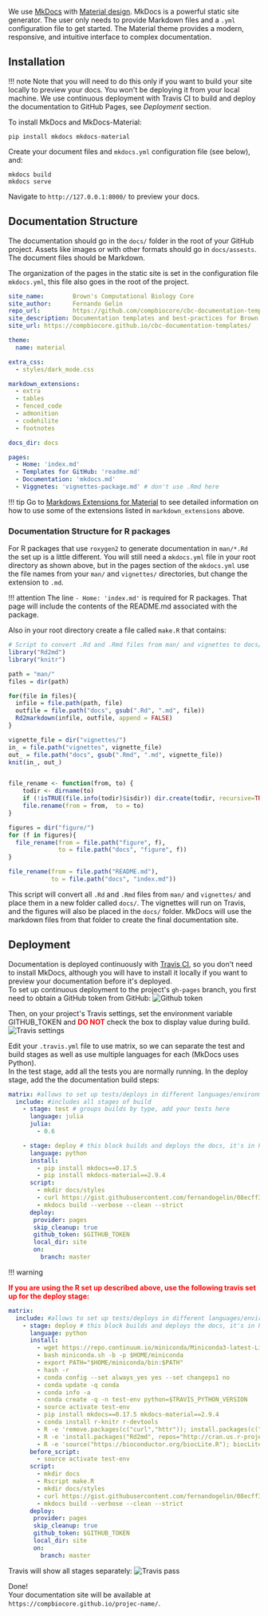 We use [MkDocs](https://www.mkdocs.org/) with [Material design](https://squidfunk.github.io/mkdocs-material/). MkDocs is a powerful static site
generator. The user only needs to provide Markdown files and a `.yml` configuration file
to get started. The Material theme provides a modern, responsive, and intuitive interface to complex documentation.

## Installation
!!! note
    Note that you will need to do this only if you want to build your site locally to preview your docs. You won't be deploying it from your local machine. We use continuous deployment with Travis CI to build and deploy the documentation to GitHub Pages, see *Deployment* section.

To install MkDocs and MkDocs-Material:
```
pip install mkdocs mkdocs-material
```

Create your document files and `mkdocs.yml` configuration file (see below), and:
```
mkdocs build
mkdocs serve
```

Navigate to `http://127.0.0.1:8000/` to preview your docs.

## Documentation Structure

The documentation should go in the `docs/` folder in the root of your GitHub project. Assets like
images or with other formats should go in `docs/assests`. The document files should be Markdown.

The organization of the pages in the static site is set in the configuration file `mkdocs.yml`, this file also goes in the root of the project.

```yaml
site_name:        Brown's Computational Biology Core
site_author:      Fernando Gelin
repo_url:         https://github.com/compbiocore/cbc-documentation-templates
site_description: Documentation templates and best-practices for Brown's Computational Biology Core.
site_url: https://compbiocore.github.io/cbc-documentation-templates/

theme:
  name: material

extra_css:
  - styles/dark_mode.css

markdown_extensions:
  - extra
  - tables
  - fenced_code
  - admonition
  - codehilite
  - footnotes

docs_dir: docs

pages:
  - Home: 'index.md'
  - Templates for GitHub: 'readme.md'
  - Documentation: 'mkdocs.md'
  - Viggnetes: 'vignettes-package.md' # don't use .Rmd here

```

!!! tip
    Go to [Markdows Extensions for Material](https://squidfunk.github.io/mkdocs-material/extensions/admonition/) to see detailed information on how to use some of the extensions
    listed in `markdown_extensions` above.

### Documentation Structure for R packages  

For R packages that use `roxygen2` to generate documentation in `man/*.Rd` the set up is a little different. You will still need a `mkdocs.yml` file in your root directory as shown above, but in the pages section of the `mkdocs.yml` use the file names from your `man/` and `vignettes/` directories, but change the extension to `.md`.

!!! attention
    The line `- Home: 'index.md'` is required for R packages. That page will include the contents of the README.md associated with the package.


Also in your root directory create a file called `make.R` that contains:  

```r
# Script to convert .Rd and .Rmd files from man/ and vignettes to docs/*.md for use by MkDocs
library("Rd2md")
library("knitr")

path = "man/"
files = dir(path)

for(file in files){
  infile = file.path(path, file)
  outfile = file.path("docs", gsub(".Rd", ".md", file))
  Rd2markdown(infile, outfile, append = FALSE)
}

vignette_file = dir("vignettes/")
in_ = file.path("vignettes", vignette_file)
out_ = file.path("docs", gsub(".Rmd", ".md", vignette_file))
knit(in_, out_)


file_rename <- function(from, to) {
    todir <- dirname(to)
    if (!isTRUE(file.info(todir)$isdir)) dir.create(todir, recursive=TRUE)
    file.rename(from = from,  to = to)
}

figures = dir("figure/")
for (f in figures){
  file_rename(from = file.path("figure", f),
              to = file.path("docs", "figure", f))
}

file_rename(from = file.path("README.md"),
            to = file.path("docs", "index.md"))
```

This script will convert all `.Rd` and `.Rmd` files from `man/` and `vignettes/` and place them in a new folder called `docs/`. The vignettes will run on Travis, and the figures will also be placed in the `docs/` folder. MkDocs
will use the markdown files from that folder to create the final documentation site.

## Deployment

Documentation is deployed continuously with [Travis CI](https://travis-ci.org/), so you don't need to install MkDocs,
although you will have to install it locally if you want to preview your documentation before
it's deployed.  
To set up continuous deployment to the project's `gh-pages` branch, you first need to obtain a GitHub token from GitHub:
![Github token](assets/img/github_token.png)

Then, on your project's Travis settings, set the environment variable GITHUB_TOKEN and <span style="color: red; font-weight: bold;">DO NOT</span> check the box to display value during build.
![Travis settings](assets/img/travis_setting.png)

Edit your `.travis.yml` file to use matrix, so we can separate the test and build stages as well as use multiple languages for each (MkDocs uses Python).  
In the test stage, add all the tests you are normally running. In the deploy stage, add the the documentation build steps:
```yaml
matrix: #allows to set up tests/deploys in different languages/environments.
  include: #includes all stages of build
    - stage: test # groups builds by type, add your tests here
      language: julia
      julia:
        - 0.6

    - stage: deploy # this block builds and deploys the docs, it's in Python.
      language: python
      install:
        - pip install mkdocs==0.17.5
        - pip install mkdocs-material==2.9.4
      script:
        - mkdir docs/styles
        - curl https://gist.githubusercontent.com/fernandogelin/08ecff3387dffc374c4abf06a577ab71/raw/29ad95fcc771ce49ff6cecc56346218a0e929df8/dark_mode.css > docs/styles/dark_mode.css
        - mkdocs build --verbose --clean --strict
      deploy:
       provider: pages
       skip_cleanup: true
       github_token: $GITHUB_TOKEN
       local_dir: site
       on:
         branch: master

```

!!! warning
    <p style="color:red;">**If you are using the R set up described above, use the following travis set up for the deploy stage:**</p>

```yaml
matrix:
  include: #allows to set up tests/deploys in different languages/environments.
    - stage: deploy # this block builds and deploys the docs, it's in Python.
      language: python
      install:
        - wget https://repo.continuum.io/miniconda/Miniconda3-latest-Linux-x86_64.sh -O miniconda.sh;
        - bash miniconda.sh -b -p $HOME/miniconda
        - export PATH="$HOME/miniconda/bin:$PATH"
        - hash -r
        - conda config --set always_yes yes --set changeps1 no
        - conda update -q conda
        - conda info -a
        - conda create -q -n test-env python=$TRAVIS_PYTHON_VERSION
        - source activate test-env
        - pip install mkdocs==0.17.5 mkdocs-material==2.9.4
        - conda install r-knitr r-devtools
        - R -e 'remove.packages(c("curl","httr")); install.packages(c("curl", "httr"), repos="http://cran.us.r-project.org"); Sys.setenv(CURL_CA_BUNDLE="/utils/microsoft-r-open-3.5.0/lib64/R/lib/microsoft-r-cacert.pem")'
        - R -e 'install.packages("Rd2md", repos="http://cran.us.r-project.org")'
        - R -e 'source("https://bioconductor.org/biocLite.R"); biocLite("BiocInstaller"); library(devtools); install_github("compbiocore/qckitfastq",build_vignettes=FALSE)'
      before_script:
        - source activate test-env
      script:
        - mkdir docs
        - Rscript make.R
        - mkdir docs/styles
        - curl https://gist.githubusercontent.com/fernandogelin/08ecff3387dffc374c4abf06a577ab71/raw/29ad95fcc771ce49ff6cecc56346218a0e929df8/dark_mode.css > docs/styles/dark_mode.css
        - mkdocs build --verbose --clean --strict
      deploy:
       provider: pages
       skip_cleanup: true
       github_token: $GITHUB_TOKEN
       local_dir: site
       on:
         branch: master
```

Travis will show all stages separately:
![Travis pass](assets/img/travis_pass.png)

Done!   
Your documentation site will be available at `https://compbiocore.github.io/projec-name/`.

